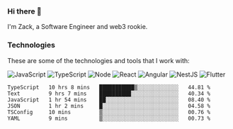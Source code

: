 ### Hi there 👋
I'm Zack, a Software Engineer and web3 rookie.

### Technologies
These are some of the technologies and tools that I work with:

![JavaScript](https://img.shields.io/badge/JavaScript-323330.svg?logo=javascript&logoColor=F7DF1E) 
![TypeScript](https://img.shields.io/badge/TypeScript-007ACC.svg?logo=typescript&logoColor=white) 
![Node](https://img.shields.io/badge/Node.js-43853D.svg?logo=node.js&logoColor=white)
![React](https://img.shields.io/badge/React-20232a.svg?logo=react&logoColor=61DAFB) 
![Angular](https://img.shields.io/badge/Angular-E23237.svg?logo=angularjs&logoColor=white)
![NestJS](https://img.shields.io/badge/NestJS-E0234E?logo=nestjs&logoColor=white)
![Flutter](https://img.shields.io/badge/Flutter-02569B.svg?logo=flutter&logoColor=white)

<!--START_SECTION:waka-->

```text
TypeScript   10 hrs 8 mins   ███████████▒░░░░░░░░░░░░░   44.81 %
Text         9 hrs 7 mins    ██████████░░░░░░░░░░░░░░░   40.34 %
JavaScript   1 hr 54 mins    ██░░░░░░░░░░░░░░░░░░░░░░░   08.40 %
JSON         1 hr 2 mins     █░░░░░░░░░░░░░░░░░░░░░░░░   04.58 %
TSConfig     10 mins         ▒░░░░░░░░░░░░░░░░░░░░░░░░   00.76 %
YAML         9 mins          ▒░░░░░░░░░░░░░░░░░░░░░░░░   00.73 %
```

<!--END_SECTION:waka-->
